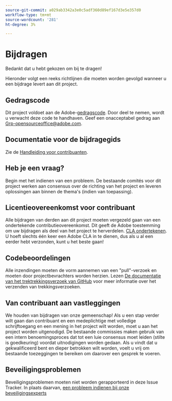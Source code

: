 ```yaml
---
source-git-commit: a029ab3342a3e0c5adf360d89ef167d3e5e357d0
workflow-type: tm+mt
source-wordcount: '281'
ht-degree: 3%

---
```

# Bijdragen

Bedankt dat u hebt gekozen om bij te dragen!

Hieronder volgt een reeks richtlijnen die moeten worden gevolgd wanneer u een bijdrage levert aan dit project.

## Gedragscode

Dit project voldoet aan de Adobe-[gedragscode](code-of-conduct.md). Door deel te nemen, wordt u verwacht deze code te handhaven. Geef een onacceptabel gedrag aan
[Grp-opensourceoffice@adobe.com](mailto:Grp-opensourceoffice@adobe.com).

## Documentatie voor de bijdragegids

Zie de [Handleiding voor contribuanten](https://experienceleague.adobe.com/docs/contributor/contributor-guide/introduction.html?lang=nl).

## Heb je een vraag?

Begin met het indienen van een probleem. De bestaande comités voor dit project werken aan consensus over de richting van het project en leveren oplossingen aan binnen de thema&#39;s (indien van toepassing).

## Licentieovereenkomst voor contribuant

Alle bijdragen van derden aan dit project moeten vergezeld gaan van een ondertekende contributieovereenkomst. Dit geeft de Adobe toestemming om uw bijdragen als deel van het project te herverdelen. [CLA ondertekenen](http://opensource.adobe.com/cla.html). U hoeft slechts één keer een Adobe CLA in te dienen, dus als u al een eerder hebt verzonden, kunt u het beste gaan!

## Codebeoordelingen

Alle inzendingen moeten de vorm aannemen van een &quot;pull&quot;-verzoek en moeten door projectbevrachters worden herzien. Lezen [De documentatie van het trektrekkingsverzoek van GitHub](https://help.github.com/articles/about-pull-requests/)
voor meer informatie over het verzenden van trekkingsverzoeken.

<!--
Lastly, please follow the [pull request template](PULL_REQUEST_TEMPLATE.md) when
submitting a pull request!
-->

## Van contribuant aan vastleggingen

We houden van bijdragen van onze gemeenschap! Als u een stap verder wilt gaan dan contribuant en een medeplichtige met volledige schrijftoegang en een mening in het project wilt worden, moet u aan het project worden uitgenodigd. De bestaande commissies maken gebruik van een intern benoemingsproces dat tot een luie consensus moet leiden (stilte is goedkeuring) voordat uitnodigingen worden gedaan. Als u vindt dat u gekwalificeerd bent en dieper betrokken wilt worden, voelt u vrij om bestaande toezeggingen te bereiken om daarover een gesprek te voeren.

## Beveiligingsproblemen

Beveiligingsproblemen moeten niet worden gerapporteerd in deze Issue Tracker. In plaats daarvan, [een probleem indienen bij onze beveiligingsexperts](https://helpx.adobe.com/nl/security/alertus.html)

